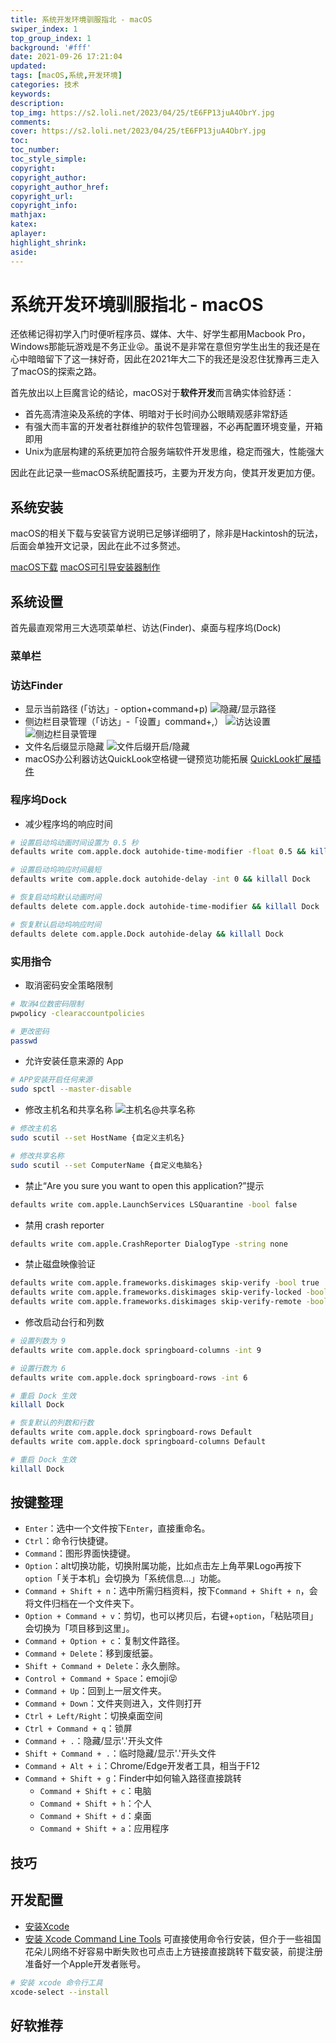 ```yaml
---
title: 系统开发环境驯服指北 - macOS
swiper_index: 1
top_group_index: 1
background: '#fff'
date: 2021-09-26 17:21:04
updated:
tags: [macOS,系统,开发环境]
categories: 技术
keywords:
description:
top_img: https://s2.loli.net/2023/04/25/tE6FP13juA4ObrY.jpg
comments:
cover: https://s2.loli.net/2023/04/25/tE6FP13juA4ObrY.jpg
toc:
toc_number:
toc_style_simple:
copyright:
copyright_author:
copyright_author_href:
copyright_url:
copyright_info:
mathjax:
katex:
aplayer:
highlight_shrink:
aside:
---
```


# 系统开发环境驯服指北 - macOS

还依稀记得初学入门时便听程序员、媒体、大牛、好学生都用Macbook Pro，Windows那能玩游戏是不务正业😜。虽说不是非常在意但穷学生出生的我还是在心中暗暗留下了这一抹好奇，因此在2021年大二下的我还是没忍住犹豫再三走入了macOS的探索之路。

首先放出以上巨魔言论的结论，macOS对于**软件开发**而言确实体验舒适：
* 首先高清渲染及系统的字体、明暗对于长时间办公眼睛观感非常舒适
* 有强大而丰富的开发者社群维护的软件包管理器，不必再配置环境变量，开箱即用
* Unix为底层构建的系统更加符合服务端软件开发思维，稳定而强大，性能强大

因此在此记录一些macOS系统配置技巧，主要为开发方向，使其开发更加方便。

## 系统安装

macOS的相关下载与安装官方说明已足够详细明了，除非是Hackintosh的玩法，后面会单独开文记录，因此在此不过多赘述。

[macOS下载](https://support.apple.com/zh-cn/HT211683)
[macOS可引导安装器制作](https://support.apple.com/zh-cn/HT201372)

## 系统设置

首先最直观常用三大选项菜单栏、访达(Finder)、桌面与程序坞(Dock)

### 菜单栏

### 访达Finder
* 显示当前路径 (「访达」- option+command+p)
  ![隐藏/显示路径](https://s2.loli.net/2023/04/26/eR6acBgQKPJSZ7k.png)
* 侧边栏目录管理（「访达」-「设置」command+,）
![访达设置](https://s2.loli.net/2023/04/26/j1WKQgbi6vLT4YJ.png)
![侧边栏目录管理](https://s2.loli.net/2023/04/26/oAkTaincI81Us3B.png)
* 文件名后缀显示隐藏
![文件后缀开启/隐藏](https://s2.loli.net/2023/04/26/Bs5VTv3ZOrwYGen.png)
* macOS办公利器访达QuickLook空格键一键预览功能拓展
  [QuickLook扩展插件](https://github.com/sindresorhus/quick-look-plugins)
### 程序坞Dock
* 减少程序坞的响应时间
```bash
# 设置启动坞动画时间设置为 0.5 秒
defaults write com.apple.dock autohide-time-modifier -float 0.5 && killall Dock

# 设置启动坞响应时间最短
defaults write com.apple.dock autohide-delay -int 0 && killall Dock
```
```bash
# 恢复启动坞默认动画时间
defaults delete com.apple.dock autohide-time-modifier && killall Dock

# 恢复默认启动坞响应时间
defaults delete com.apple.Dock autohide-delay && killall Dock
```
### 实用指令

* 取消密码安全策略限制
```bash
# 取消4位数密码限制 
pwpolicy -clearaccountpolicies

# 更改密码
passwd
```

* 允许安装任意来源的 App 
```bash
# APP安装开启任何来源
sudo spctl --master-disable
```

* 修改主机名和共享名称
![主机名@共享名称](https://s2.loli.net/2023/04/26/AL2oi9s6lgrVuPN.png)
```bash
# 修改主机名
sudo scutil --set HostName {自定义主机名}
```
```bash
# 修改共享名称
sudo scutil --set ComputerName {自定义电脑名}
```

* 禁止“Are you sure you want to open this application?”提示
```bash
defaults write com.apple.LaunchServices LSQuarantine -bool false
```

* 禁用 crash reporter
```bash
defaults write com.apple.CrashReporter DialogType -string none
```

* 禁止磁盘映像验证
```bash
defaults write com.apple.frameworks.diskimages skip-verify -bool true
defaults write com.apple.frameworks.diskimages skip-verify-locked -bool true
defaults write com.apple.frameworks.diskimages skip-verify-remote -bool true
```

* 修改启动台行和列数
```bash
# 设置列数为 9
defaults write com.apple.dock springboard-columns -int 9

# 设置行数为 6
defaults write com.apple.dock springboard-rows -int 6

# 重启 Dock 生效
killall Dock
```
```bash
# 恢复默认的列数和行数
defaults write com.apple.dock springboard-rows Default
defaults write com.apple.dock springboard-columns Default

# 重启 Dock 生效
killall Dock
```
## 按键整理

* `Enter`：选中一个文件按下`Enter`，直接重命名。
* `Ctrl`：命令行快捷键。
* `Command`：图形界面快捷键。
* `Option`：alt切换功能，切换附属功能，比如点击左上角苹果Logo再按下`option`「关于本机」会切换为「系统信息...」功能。
* `Command + Shift + n`：选中所需归档资料，按下`Command + Shift + n`，会将文件归档在一个文件夹下。
* `Option + Command + v`：剪切，也可以拷贝后，右键+`option`，「粘贴项目」会切换为「项目移到这里」。
* `Command + Option + c`：复制文件路径。
* `Command + Delete`：移到废纸篓。
* `Shift + Command + Delete`：永久删除。
* `Control + Command + Space`：emoji😝
* `Command + Up`：回到上一层文件夹。
* `Command + Down`：文件夹则进入，文件则打开
* `Ctrl + Left/Right`：切换桌面空间
* `Ctrl + Command + q`：锁屏
* `Command + .`：隐藏/显示'.'开头文件
* `Shift + Command + .`：临时隐藏/显示'.'开头文件
* `Command + Alt + i`：Chrome/Edge开发者工具，相当于F12
* `Command + Shift + g`：Finder中如何输入路径直接跳转
  * `Command + Shift + c`：电脑
  * `Command + Shift + h`：个人
  * `Command + Shift + d`：桌面
  * `Command + Shift + a`：应用程序

## 技巧

## 开发配置
* [安装Xcode](https://apps.apple.com/cn/app/xcode/id497799835?mt=12)
* [安装 Xcode Command Line Tools](https://developer.apple.com/download/all/?q=xcode)
可直接使用命令行安装，但介于一些祖国花朵儿网络不好容易中断失败也可点击上方链接直接跳转下载安装，前提注册准备好一个Apple开发者账号。
```bash
# 安装 xcode 命令行工具
xcode-select --install
```
## 好软推荐
